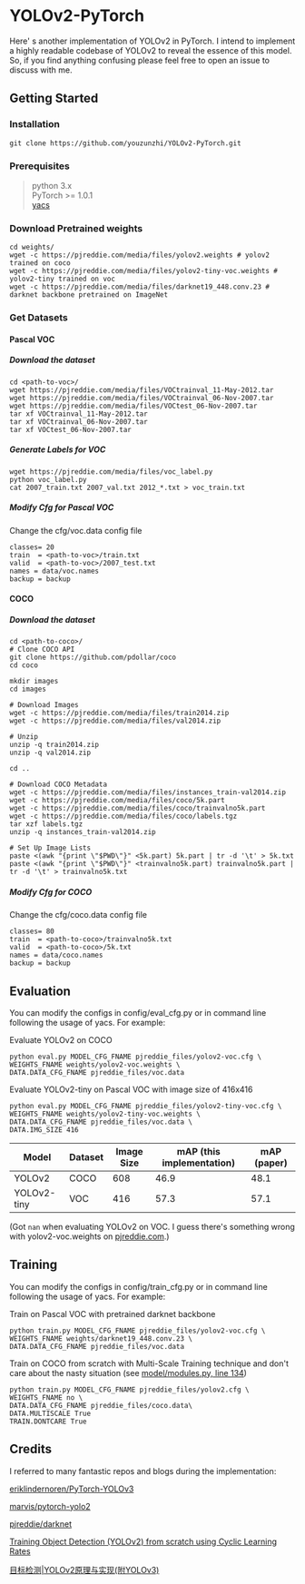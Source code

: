 # YOLOv2-PyTorch
Here' s another implementation of YOLOv2 in PyTorch. I intend to implement a highly readable codebase of YOLOv2 to
reveal the essence of this model. So, if you find anything confusing please feel free to open an issue to discuss with me.

## Getting Started
### Installation
```shell script
git clone https://github.com/youzunzhi/YOLOv2-PyTorch.git 
```
### Prerequisites
> python 3.x \
> PyTorch >= 1.0.1 \
> [yacs](https://github.com/rbgirshick/yacs)

### Download Pretrained weights
```shell script
cd weights/ 
wget -c https://pjreddie.com/media/files/yolov2.weights # yolov2 trained on coco
wget -c https://pjreddie.com/media/files/yolov2-tiny-voc.weights # yolov2-tiny trained on voc
wget -c https://pjreddie.com/media/files/darknet19_448.conv.23 # darknet backbone pretrained on ImageNet
```
### Get Datasets
#### Pascal VOC
##### Download the dataset
```shell script
cd <path-to-voc>/
wget https://pjreddie.com/media/files/VOCtrainval_11-May-2012.tar
wget https://pjreddie.com/media/files/VOCtrainval_06-Nov-2007.tar
wget https://pjreddie.com/media/files/VOCtest_06-Nov-2007.tar
tar xf VOCtrainval_11-May-2012.tar
tar xf VOCtrainval_06-Nov-2007.tar
tar xf VOCtest_06-Nov-2007.tar
```
##### Generate Labels for VOC
```shell script
wget https://pjreddie.com/media/files/voc_label.py
python voc_label.py
cat 2007_train.txt 2007_val.txt 2012_*.txt > voc_train.txt
```
##### Modify Cfg for Pascal VOC
Change the cfg/voc.data config file
```
classes= 20
train  = <path-to-voc>/train.txt
valid  = <path-to-voc>/2007_test.txt
names = data/voc.names
backup = backup
```

#### COCO

##### Download the dataset

```shell script
cd <path-to-coco>/
# Clone COCO API
git clone https://github.com/pdollar/coco
cd coco

mkdir images
cd images

# Download Images
wget -c https://pjreddie.com/media/files/train2014.zip
wget -c https://pjreddie.com/media/files/val2014.zip

# Unzip
unzip -q train2014.zip
unzip -q val2014.zip

cd ..

# Download COCO Metadata
wget -c https://pjreddie.com/media/files/instances_train-val2014.zip
wget -c https://pjreddie.com/media/files/coco/5k.part
wget -c https://pjreddie.com/media/files/coco/trainvalno5k.part
wget -c https://pjreddie.com/media/files/coco/labels.tgz
tar xzf labels.tgz
unzip -q instances_train-val2014.zip

# Set Up Image Lists
paste <(awk "{print \"$PWD\"}" <5k.part) 5k.part | tr -d '\t' > 5k.txt
paste <(awk "{print \"$PWD\"}" <trainvalno5k.part) trainvalno5k.part | tr -d '\t' > trainvalno5k.txt
```

##### Modify Cfg for COCO

Change the cfg/coco.data config file

```
classes= 80
train  = <path-to-coco>/trainvalno5k.txt
valid  = <path-to-coco>/5k.txt
names = data/coco.names
backup = backup
```


## Evaluation

You can modify the configs in config/eval_cfg.py or in command line following the usage of yacs. For example:

Evaluate YOLOv2 on COCO
```shell script
python eval.py MODEL_CFG_FNAME pjreddie_files/yolov2-voc.cfg \
WEIGHTS_FNAME weights/yolov2-voc.weights \
DATA.DATA_CFG_FNAME pjreddie_files/voc.data
```

Evaluate  YOLOv2-tiny on Pascal VOC with image size of 416x416
```shell script
python eval.py MODEL_CFG_FNAME pjreddie_files/yolov2-tiny-voc.cfg \
WEIGHTS_FNAME weights/yolov2-tiny-voc.weights \
DATA.DATA_CFG_FNAME pjreddie_files/voc.data \
DATA.IMG_SIZE 416
```

| Model       | Dataset | Image Size | mAP (this implementation) | mAP (paper) |
| ----------- | ------- | ---------- | ------------------------- | ----------- |
| YOLOv2      | COCO    | 608        | 46.9                      | 48.1        |
| YOLOv2-tiny | VOC     | 416        | 57.3                      | 57.1        |

(Got `nan` when evaluating YOLOv2 on VOC. I guess there's something wrong with yolov2-voc.weights on [pjreddie.com](https://pjreddie.com/media/files/yolov2-voc.weights).)



## Training

You can modify the configs in config/train_cfg.py or in command line following the usage of yacs. For example:

Train on Pascal VOC with pretrained darknet backbone
```shell script
python train.py MODEL_CFG_FNAME pjreddie_files/yolov2-voc.cfg \
WEIGHTS_FNAME weights/darknet19_448.conv.23 \
DATA.DATA_CFG_FNAME pjreddie_files/voc.data
```

Train on COCO from scratch with Multi-Scale Training technique and 
don't care about the nasty situation (see [model/modules.py, line 134](https://github.com/youzunzhi/YOLOv2-PyTorch/blob/98352ff18c8a9bcde4e2d07505fd30da589a4abc/model/modules.py#L134))

```shell script
python train.py MODEL_CFG_FNAME pjreddie_files/yolov2.cfg \
WEIGHTS_FNAME no \
DATA.DATA_CFG_FNAME pjreddie_files/coco.data\
DATA.MULTISCALE True
TRAIN.DONTCARE True
```



## Credits

I referred to many fantastic repos and blogs during the implementation:

[eriklindernoren/PyTorch-YOLOv3](https://github.com/eriklindernoren/PyTorch-YOLOv3)

[marvis/pytorch-yolo2](https://github.com/marvis/pytorch-yolo2)

[pjreddie/darknet](https://github.com/pjreddie/darknet)

[Training Object Detection (YOLOv2) from scratch using Cyclic Learning Rates](https://towardsdatascience.com/training-object-detection-yolov2-from-scratch-using-cyclic-learning-rates-b3364f7e4755)

[目标检测|YOLOv2原理与实现(附YOLOv3)](https://zhuanlan.zhihu.com/p/35325884)